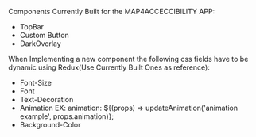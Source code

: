 Components Currently Built for the MAP4ACCECCIBILITY APP:
- TopBar
- Custom Button
- DarkOverlay

When Implementing a new component the following css fields have to be dynamic using Redux(Use Currently Built Ones as reference):
- Font-Size
- Font
- Text-Decoration
- Animation EX: animation: ${(props) => updateAnimation('animation example', props.animation)};
- Background-Color
